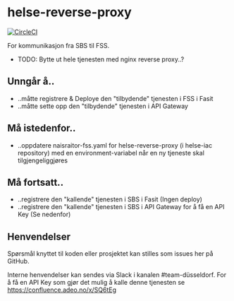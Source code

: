 # helse-reverse-proxy

[![CircleCI](https://circleci.com/gh/navikt/helse-reverse-proxy/tree/master.svg?style=svg)](https://circleci.com/gh/navikt/helse-reverse-proxy/tree/master)

For kommunikasjon fra SBS til FSS.

- TODO: Bytte ut hele tjenesten med nginx reverse proxy..?

## Unngår å..
- ..måtte registrere & Deploye den "tilbydende" tjenesten i FSS i Fasit
- ..måtte sette opp den "tilbydende" tjenesten i API Gateway

## Må istedenfor..
- ..oppdatere naisraitor-fss.yaml for helse-reverse-proxy (i helse-iac repository) med en environment-variabel når en ny tjeneste skal tilgjengeliggjøres

## Må fortsatt..
- ..registrere den "kallende" tjenesten i SBS i Fasit (Ingen deploy)
- ..registrere den "kallende" tjenesten i SBS i API Gateway for å få en API Key (Se nedenfor)

## Henvendelser
Spørsmål knyttet til koden eller prosjektet kan stilles som issues her på GitHub.

Interne henvendelser kan sendes via Slack i kanalen #team-düsseldorf.
For å få en API Key som gjør det mulig å kalle denne tjenesten se https://confluence.adeo.no/x/SQ6tEg
